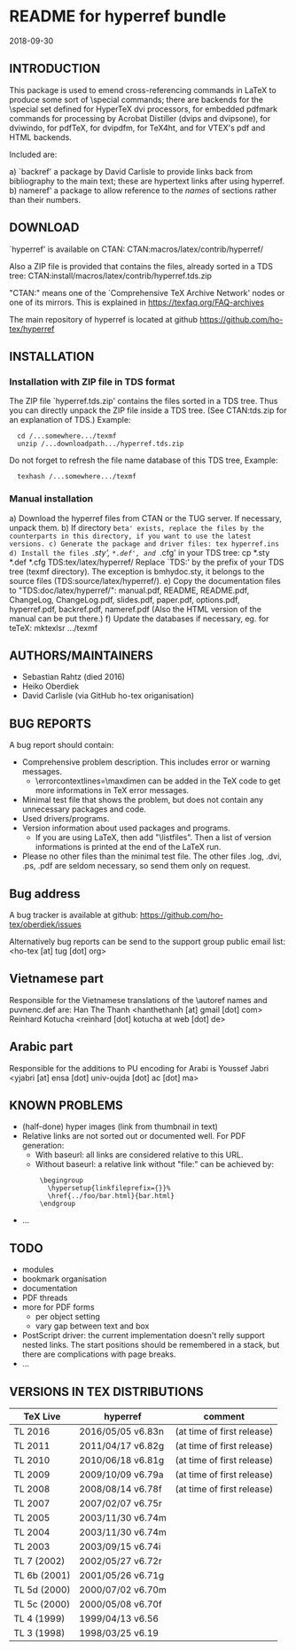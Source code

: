 # README for hyperref bundle
2018-09-30


## INTRODUCTION


This package is used to emend cross-referencing commands in LaTeX to
produce some sort of \special commands; there are backends for the
\special set defined for HyperTeX dvi processors, for embedded pdfmark
commands for processing by Acrobat Distiller (dvips and dvipsone), for
dviwindo, for pdfTeX, for dvipdfm, for TeX4ht, and for VTEX's pdf and HTML
backends.

Included are:

a) `backref' a package by David Carlisle to provide links back from
   bibliography to the main text; these are hypertext links after using
   hyperref.
b) nameref' a package to allow reference to the *names* of sections rather
   than their numbers.

## DOWNLOAD


`hyperref' is available on CTAN:
  CTAN:macros/latex/contrib/hyperref/
    
Also a ZIP file is provided that contains the files, already sorted
in a TDS tree:
  CTAN:install/macros/latex/contrib/hyperref.tds.zip
    
"CTAN:" means one of the `Comprehensive TeX Archive Network'
nodes or one of its mirrors.  This is explained in
  https://texfaq.org/FAQ-archives
    
The main repository of hyperref is located at github
       https://github.com/ho-tex/hyperref
    

## INSTALLATION


### Installation with ZIP file in TDS format

The ZIP file `hyperref.tds.zip' contains the files sorted
in a TDS tree. Thus you can directly unpack the ZIP file
inside a TDS tree. (See CTAN:tds.zip for an explanation of TDS.)
Example:
```
  cd /...somewhere.../texmf
  unzip /...downloadpath.../hyperref.tds.zip
```
Do not forget to refresh the file name database of this TDS tree,
Example:
```
  texhash /...somewhere.../texmf
```

### Manual installation

 a) Download the hyperref files from CTAN or the TUG server.
    If necessary, unpack them.
 b) If directory `beta' exists, replace the files by the counterparts
    in this directory, if you want to use the latest versions.
 c) Generate the package and driver files:
      tex hyperref.ins
 d) Install the files `*.sty', `*.def', and `*.cfg' in your TDS tree:
      cp *.sty *.def *.cfg TDS:tex/latex/hyperref/
    Replace `TDS:' by the prefix of your TDS tree (texmf directory).
    The exception is bmhydoc.sty, it belongs to the source files
    (TDS:source/latex/hyperref/).
 e) Copy the documentation files to "TDS:doc/latex/hyperref/":
    manual.pdf, README, README.pdf, ChangeLog, ChangeLog.pdf,
    slides.pdf, paper.pdf, options.pdf, hyperref.pdf, backref.pdf,
    nameref.pdf (Also the HTML version of the manual can be put there.)
 f) Update the databases if necessary, eg. for teTeX:
      mktexlsr .../texmf
      
## AUTHORS/MAINTAINERS


 * Sebastian Rahtz (died 2016)
 * Heiko Oberdiek
 * David Carlisle (via GitHub ho-tex origanisation)


## BUG REPORTS


A bug report should contain:

 * Comprehensive problem description. This includes error or
   warning messages.
   * \errorcontextlines=\maxdimen can be added in the TeX code
     to get more informations in TeX error messages.
 * Minimal test file that shows the problem, but does not
   contain any unnecessary packages and code.
 * Used drivers/programs.
 * Version information about used packages and programs.
   * If you are using LaTeX, then add "\listfiles". Then
     a list of version informations is printed at the end
     of the LaTeX run.
 * Please no other files than the minimal test file.
   The other files .log, .dvi, .ps, .pdf are seldom necessary,
   so send them only on request.
    
## Bug address

A bug tracker is available at github:
    https://github.com/ho-tex/oberdiek/issues

Alternatively bug reports can be send to the support group public email list:
 <ho-tex [at] tug [dot] org>
      
## Vietnamese part

Responsible for the Vietnamese translations of the
\autoref names and puvnenc.def are:
  Han The Thanh <hanthethanh [at] gmail [dot] com>
  Reinhard Kotucha <reinhard [dot] kotucha at web [dot] de>
      
## Arabic part

Responsible for the additions to PU encoding for Arabi is
  Youssef Jabri <yjabri [at] ensa [dot] univ-oujda [dot] ac [dot] ma>
      

## KNOWN PROBLEMS


 * (half-done) hyper images (link from thumbnail in text)
 * Relative links are not sorted out or documented well.
   For PDF generation:
   * With baseurl: all links are considered relative to this URL.
   * Without baseurl: a relative link without "file:" can be
     achieved by:
     ```
      \begingroup
        \hypersetup{linkfileprefix={}}%
        \href{../foo/bar.html}{bar.html}
      \endgroup
      ```
 * ...
    

## TODO

 * modules
 * bookmark organisation
 * documentation
 * PDF threads
 * more for PDF forms
   * per object setting
   * vary gap between text and box
 * PostScript driver: the current implementation doesn't relly support
   nested links. The start positions should be remembered in a stack,
   but there are complications with page breaks.
 * ...
    

## VERSIONS IN TEX DISTRIBUTIONS

| TeX Live | hyperref | comment |
| -------- | -------- | ------- |
| TL 2016 |      2016/05/05 v6.83n | (at time of first release) |
| TL 2011 |      2011/04/17 v6.82g | (at time of first release) |
| TL 2010 |      2010/06/18 v6.81g | (at time of first release) |
| TL 2009 |      2009/10/09 v6.79a | (at time of first release) |
| TL 2008 |      2008/08/14 v6.78f | (at time of first release) |
| TL 2007 |      2007/02/07 v6.75r | |
| TL 2005 |      2003/11/30 v6.74m | |
| TL 2004 |      2003/11/30 v6.74m | |
| TL 2003 |      2003/09/15 v6.74i | |
| TL 7  (2002) | 2002/05/27 v6.72r | |
| TL 6b (2001) | 2001/05/26 v6.71g | |
| TL 5d (2000) | 2000/07/02 v6.70m | |
| TL 5c (2000) | 2000/05/08 v6.70f | |
| TL 4  (1999) | 1999/04/13 v6.56 | |
| TL 3  (1998) | 1998/03/25 v6.19 | |
      
